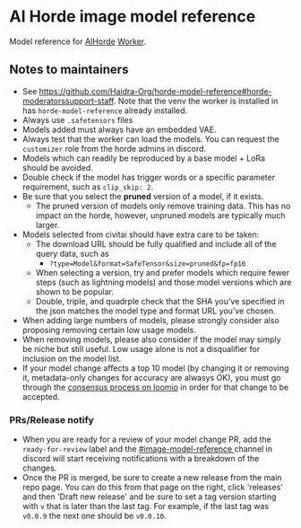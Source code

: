 # AI Horde image model reference

Model reference for [AIHorde](https://aihorde.net) [Worker](https://github.com/Haidra-Org/horde-worker-reGen).

## Notes to maintainers

- See https://github.com/Haidra-Org/horde-model-reference#horde-moderatorssupport-staff. Note that the venv the worker is installed in has `horde-model-reference` already installed.
- Always use `.safetensors` files
- Models added must always have an embedded VAE.
- Always test that the worker can load the models. You can request the `customizer` role from the horde admins in discord.
- Models which can readily be reproduced by a base model + LoRa should be avoided.
- Double check if the model has trigger words or a specific parameter requirement, such as `clip_skip: 2`.
- Be sure that you select the **pruned** version of a model, if it exists.
  - The pruned version of models only remove training data. This has no impact on the horde, however, unpruned models are typically much larger.
- Models selected from civitai should have extra care to be taken:
  - The download URL should be fully qualified and include all of the query data, such as
    - `?type=Model&format=SafeTensor&size=pruned&fp=fp16`
  - When selecting a version, try and prefer models which require fewer steps (such as lightning models) and those model versions which are shown to be popular.
  - Double, triple, and quadrple check that the SHA you've specified in the json matches the model type and format URL you've chosen.
- When adding large numbers of models, please strongly consider also proposing removing certain low usage models.
- When removing models, please also consider if the model may simply be niche but still useful. Low usage alone is not a disqualifier for inclusion on the model list.
- If your model change affects a top 10 model (by changing it or removing it, metadata-only changes for accuracy are alwasys OK), you must go through the [consensus process on loomio](https://loomio.haidra.net/) in order for that change to be accepted.

### PRs/Release notify
- When you are ready for a review of your model change PR, add the `ready-for-review` label and the [#image-model-reference ](https://discord.com/channels/781145214752129095/1290309549290422314) channel in discord will start receiving notifications with a breakdown of the changes.
- Once the PR is merged, be sure to create a new release from the main repo page. You can do this from that page on the right, click 'releases' and then 'Draft new release' and be sure to set a tag version starting with `v` that is later than the last tag. For example, if the last tag was `v0.0.9` the next one should be `v0.0.10`.
